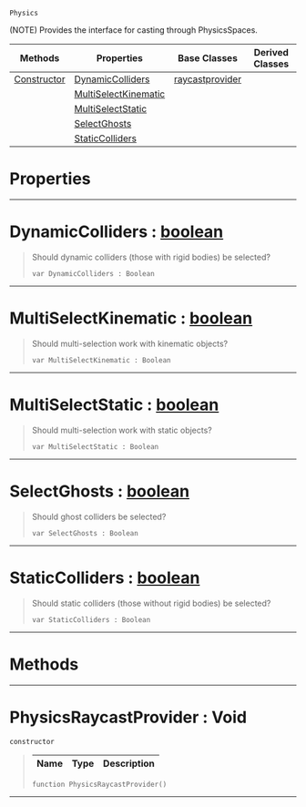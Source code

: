  `Physics`

(NOTE) Provides the interface for casting through PhysicsSpaces.

|Methods|Properties|Base Classes|Derived Classes|
|---|---|---|---|
|[ Constructor](https://github.com/zeroengineteam/ZeroDocs/code_reference/class_reference/physicsraycastprovider.markdown#physicsraycastprovider-v)|[ DynamicColliders](https://github.com/zeroengineteam/ZeroDocs/code_reference/class_reference/physicsraycastprovider.markdown#dynamiccolliders-zero-en)|[raycastprovider](https://github.com/zeroengineteam/ZeroDocs/code_reference/class_reference/raycastprovider.markdown)| |
| |[ MultiSelectKinematic](https://github.com/zeroengineteam/ZeroDocs/code_reference/class_reference/physicsraycastprovider.markdown#multiselectkinematic-zer)| | |
| |[ MultiSelectStatic](https://github.com/zeroengineteam/ZeroDocs/code_reference/class_reference/physicsraycastprovider.markdown#multiselectstatic-zero-e)| | |
| |[ SelectGhosts](https://github.com/zeroengineteam/ZeroDocs/code_reference/class_reference/physicsraycastprovider.markdown#selectghosts-zero-engine)| | |
| |[ StaticColliders](https://github.com/zeroengineteam/ZeroDocs/code_reference/class_reference/physicsraycastprovider.markdown#staticcolliders-zero-eng)| | |


 #  Properties


---  
 #  DynamicColliders : [boolean](https://github.com/zeroengineteam/ZeroDocs/code_reference/zilch_base_types/boolean.markdown)

> Should dynamic colliders (those with rigid bodies) be selected?
> ``` lang=cpp, name=Zilch
> var DynamicColliders : Boolean


---  
 #  MultiSelectKinematic : [boolean](https://github.com/zeroengineteam/ZeroDocs/code_reference/zilch_base_types/boolean.markdown)

> Should multi-selection work with kinematic objects?
> ``` lang=cpp, name=Zilch
> var MultiSelectKinematic : Boolean


---  
 #  MultiSelectStatic : [boolean](https://github.com/zeroengineteam/ZeroDocs/code_reference/zilch_base_types/boolean.markdown)

> Should multi-selection work with static objects?
> ``` lang=cpp, name=Zilch
> var MultiSelectStatic : Boolean


---  
 #  SelectGhosts : [boolean](https://github.com/zeroengineteam/ZeroDocs/code_reference/zilch_base_types/boolean.markdown)

> Should ghost colliders be selected?
> ``` lang=cpp, name=Zilch
> var SelectGhosts : Boolean


---  
 #  StaticColliders : [boolean](https://github.com/zeroengineteam/ZeroDocs/code_reference/zilch_base_types/boolean.markdown)

> Should static colliders (those without rigid bodies) be selected?
> ``` lang=cpp, name=Zilch
> var StaticColliders : Boolean


---  
 #  Methods


---  
 #  PhysicsRaycastProvider : Void

 `constructor`

> 
> |Name|Type|Description|
> |---|---|---|
> ``` lang=cpp, name=Zilch
> function PhysicsRaycastProvider()
> ``` 


---  
 

 